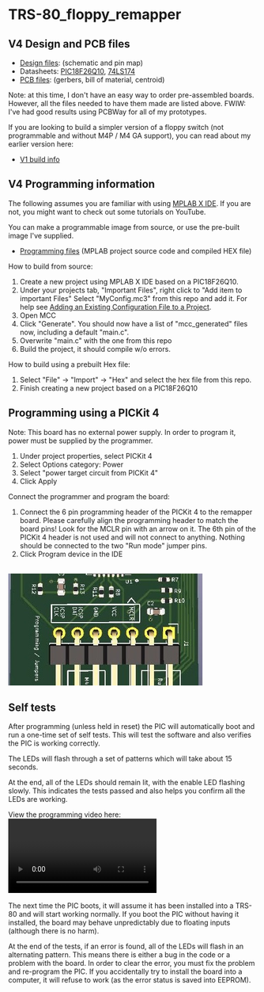 # TRS-80_floppy_remapper

## V4 Design and PCB files

* [Design files](/design): (schematic and pin map)
* Datasheets: [PIC18F26Q10](http://ww1.microchip.com/downloads/en/DeviceDoc/PIC18F26-45-46Q10-Data-Sheet-40001996D.pdf), [74LS174](https://www.ti.com/lit/ds/symlink/sn74ls174.pdf)
* [PCB files](/design/pcb_info): (gerbers, bill of material, centroid)

Note: at this time, I don't have an easy way to order pre-assembled boards.  However, all the
files needed to have them made are listed above.  FWIW: I've had good results using PCBWay for
all of my prototypes.

If you are looking to build a simpler version of a floppy switch (not programmable
and without M4P / M4 GA support), you can read about my earlier version here:
* [V1 build info](http://www.vcfed.org/forum/showthread.php?70726-Booting-from-an-external-floppy-on-a-model-III&p=603230#post603230)

## V4 Programming information

The following assumes you are familiar with using [MPLAB X IDE](https://www.microchip.com/mplab/mplab-x-ide).
If you are not, you might want to check out some tutorials on YouTube.

You can make a programmable image from source, or use the pre-built image I've supplied.

* [Programming files](/program) (MPLAB project source code and compiled HEX file)

How to build from source:

1. Create a new project using MPLAB X IDE based on a PIC18F26Q10.
1. Under your projects tab, "Important Files", right click to "Add item to important Files"
   Select "MyConfig.mc3" from this repo and add it.
   For help see [Adding an Existing Configuration File to a Project](https://microchipdeveloper.com/mcc:mcc-config).
1. Open MCC
1. Click "Generate".  You should now have a list of "mcc_generated" files now, including
   a default "main.c".
1. Overwrite "main.c" with the one from this repo
1. Build the project, it should compile w/o errors.

How to build using a prebuilt Hex file:

1. Select "File" -> "Import" -> "Hex" and select the hex file from this repo.
1. Finish creating a new project based on a PIC18F26Q10

## Programming using a PICKit 4

Note: This board has no external power supply.  In order to program it, power
must be supplied by the programmer.

1. Under project properties, select PICKit 4
1. Select Options category: Power
1. Select "power target circuit from PICKit 4"
1. Click Apply

Connect the programmer and program the board:

1. Connect the 6 pin programming header of the PICKit 4 to the remapper board.  Please
carefully align the
   programming header to match the board pins!  Look for the MCLR pin with an arrow on it.  The 6th pin
   of the PICKit 4 header is not used and will not connect to anything.  Nothing should be
   connected to the two "Run mode" jumper pins. 
1. Click Program device in the IDE

<br/>![prog-header-v3](/images/prog-header-v3.jpg)

## Self tests

After programming (unless held in reset) the PIC will automatically boot and run a
one-time set of self tests.  This will test the software and
also verifies the PIC is working correctly.

The LEDs will flash through a set of patterns which will take about 15 seconds.

At the end, all of the LEDs should remain lit, with the enable LED flashing slowly.
This indicates the tests passed and also helps you confirm all the LEDs are working.

View the programming video here: ![programming-v3](/images/programming-v3.mp4)

The next time the PIC boots, it will assume it has been installed into a TRS-80 and
will start working normally.  If you boot the PIC without having it installed, the
board may behave unpredictably due to floating inputs (although there is no harm).

At the end of the tests, if an error is found, all of the LEDs will flash in an
alternating pattern.  This means there is either a bug in the code or a problem with
the board.
In order to clear the error, you must fix the problem and re-program the PIC.
If you accidentally try to install the board
into a computer, it will refuse to work (as the error status is saved into EEPROM).

